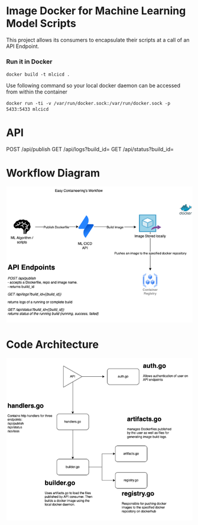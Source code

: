 # Image Docker for Machine Learning Model Scripts

This project allows its consumers to encapsulate their scripts at a call of an API Endpoint. 

### Run it in Docker
```
docker build -t mlcicd .
```
Use following command so your local docker daemon can be accessed from within the container

```
docker run -ti -v /var/run/docker.sock:/var/run/docker.sock -p 5433:5433 mlcicd
```

# API

POST /api/publish
GET /api/logs?build_id=
GET /api/status?build_id=

# Workflow Diagram

![workflow](./workflow.png)

# Code Architecture

![architecture](./codearch.png)

